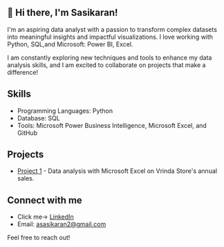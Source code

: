 ## 👋 Hi there, I'm Sasikaran!

I'm an aspiring data analyst with a passion to transform complex datasets into meaningful insights and impactful visualizations. I love working with Python, SQL,and Microsoft: Power BI, Excel.

I am constantly exploring new techniques and tools to enhance my data analysis skills, and I am excited to collaborate on projects that make a difference!

## Skills
- Programming Languages: Python
- Database: SQL
- Tools: Microsoft Power Business Intelligence, Microsoft Excel, and GitHub

## Projects
- [Project 1]([link-to-your-project](https://www.linkedin.com/posts/sasikaran12_dataanalysis-excel-salesreporting-activity-7245126749062103041-PblY?utm_source=share&utm_medium=member_desktop)) - Data analysis with Microsoft Excel on Vrinda Store's annual sales.

## Connect with me
- Click me-> [LinkedIn](https://www.linkedin.com/in/sasikaran12?lipi=urn%3Ali%3Apage%3Ad_flagship3_profile_view_base_contact_details%3B7WsIeZyFQCWiLAtYoA%2FAlw%3D%3D)
- Email: asasikaran2@gmail.com

Feel free to reach out!

